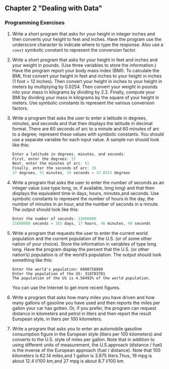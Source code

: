 ## Chapter 2 "Dealing with Data"
### Programming Exercises

1. Write a short program that asks for your height in integer inches and then converts
your height to feet and inches. Have the program use the underscore character to
indicate where to type the response. Also use a `const` symbolic constant to represent the conversion factor.

2. Write a short program that asks for your height in feet and inches and your weight
in pounds. (Use three variables to store the information.) Have the program report
your body mass index (BMI). To calculate the BMI, first convert your height in feet
and inches to your height in inches (1 foot = 12 inches). Then convert your height
in inches to your height in meters by multiplying by 0.0254. Then convert your
weight in pounds into your mass in kilograms by dividing by 2.2. Finally, compute
your BMI by dividing your mass in kilograms by the square of your height in
meters. Use symbolic constants to represent the various conversion factors.

3. Write a program that asks the user to enter a latitude in degrees, minutes, and seconds and that then displays the latitude in decimal format.
There are 60 seconds of arc to a minute and 60 minutes of arc to a degree; represent these values with symbolic constants.
You should use a separate variable for each input value.
A sample run should look like this:
    ```c
    Enter a latitude in degrees, minutes, and seconds:
    First, enter the degrees: 37
    Next, enter the minutes of arc: 51
    Finally, enter the seconds of arc: 19
    37 degrees, 51 minutes, 19 seconds = 37.8553 degrees
    ```

4. Write a program that asks the user to enter the number of seconds as an integer
value (use type long, or, if available, long long) and that then displays the equivalent time in days, 
hours, minutes,and seconds. Use symbolic constants to represent
the number of hours in the day, the number of minutes in an hour, and the number
of seconds in a minute. The output should look like this:
    ```c
    Enter the number of seconds: 31600000
    31600000 seconds = 365 days, 17 hours, 46 minutes, 40 seconds
    ```

5. Write a program that requests the user to enter the current world population and
the current population of the U.S. (or of some other nation of your choice). Store
the information in variables of type long long. 
Have the program display the percent that the U.S. (or other nation’s) population is of the world’s population.
The output should look something like this:
    ```
    Enter the world's population: 6898758899
    Enter the population of the US: 310783781
    The population of the US is 4.50492% of the world population.
    ```
    You can use the Internet to get more recent figures.

6. Write a program that asks how many miles you have driven and how many gallons
of gasoline you have used and then reports the miles per gallon your car has gotten.
Or, if you prefer, the program can request distance in kilometers and petrol in liters
and then report the result European style, in liters per 100 kilometers.

7. Write a program that asks you to enter an automobile gasoline consumption figure
in the European style (liters per 100 kilometers) and converts to the U.S. style of
miles per gallon. Note that in addition to using different units of measurement, the
U.S.approach (distance / fuel) is the inverse of the European approach (fuel / distance). 
Note that 100 kilometers is 62.14 miles,and 1 gallon is 3.875 liters.Thus, 19
mpg is about 12.4 l/100 km,and 27 mpg is about 8.7 l/100 km.
